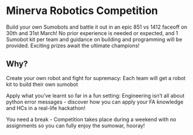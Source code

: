 # Minerva Robotics Competition

Build your own Sumobots and battle it out in an epic 851 vs 1412 faceoff on 30th and 31st March! No prior experience is needed or expected, and 1 Sumobot kit per team and guidance on building and programming will be provided. Exciting prizes await the ultimate champions!


## Why?

Create your own robot and fight for supremacy: Each team will get a robot kit to build their own sumobot


Apply what you’ve learnt so far in a fun setting: Engineering isn’t all about python error messages - discover how you can apply your FA knowledge and HCs in a real-life hackathon!


You need a break - Competition takes place during a weekend with no assignments so you can fully enjoy the sumowar, hooray!
